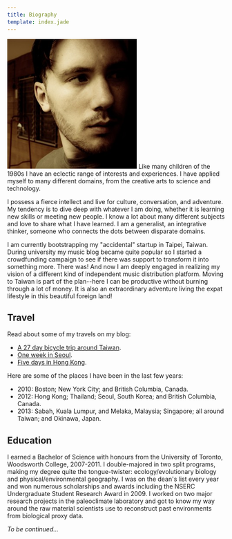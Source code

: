 ```yaml
---
title: Biography
template: index.jade
---
```


<img src="synaptic-forward-thinking.jpg" class="alignright marginleft" title="Forward thinking." alt="Forward thinking." /> Like many children of the 1980s I have an eclectic range of interests and experiences. I have applied myself to many different domains, from the creative arts to science and technology.

I possess a fierce intellect and live for culture, conversation, and adventure. My tendency is to dive deep with whatever I am doing, whether it is learning new skills or meeting new people. I know a lot about many different subjects and love to share what I have learned. I am a generalist, an integrative thinker, someone who connects the dots between disparate domains.

I am currently bootstrapping my "accidental" startup in Taipei, Taiwan. During university my music blog became quite popular so I started a crowdfunding campaign to see if there was support to transform it into something more. There was! And now I am deeply engaged in realizing my vision of a different kind of independent music distribution platform. Moving to Taiwan is part of the plan--here I can be productive without burning through a lot of money. It is also an extraordinary adventure living the expat lifestyle in this beautiful foreign land!

## <a name="travel"></a>Travel

Read about some of my travels on my blog:

- [A 27 day bicycle trip around Taiwan](http://synapticism.com/series/taiwan-bicycle-tour-2013/).
- [One week in Seoul](http://synapticism.com/series/south-korea-2012/).
- [Five days in Hong Kong](http://synapticism.com/series/hong-kong-2012/).

Here are some of the places I have been in the last few years:

- 2010: Boston; New York City; and British Columbia, Canada.
- 2012: Hong Kong; Thailand; Seoul, South Korea; and British Columbia, Canada.
- 2013: Sabah, Kuala Lumpur, and Melaka, Malaysia; Singapore; all around Taiwan; and Okinawa, Japan.

## <a name="education"></a>Education

I earned a Bachelor of Science with honours from the University of Toronto, Woodsworth College, 2007-2011. I double-majored in two split programs, making my degree quite the tongue-twister: ecology/evolutionary biology and physical/environmental geography. I was on the dean's list every year and won numerous scholarships and awards including the NSERC Undergraduate Student Research Award in 2009. I worked on two major research projects in the paleoclimate laboratory and got to know my way around the raw material scientists use to reconstruct past environments from biological proxy data.

*To be continued...*
